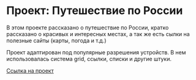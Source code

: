 # Проект: Путешествие по России

В этом проекте рассказано о путешествие по России, кратко рассказано о красивых и интересных местах, а так же есть сылки на полезные сайты (карты, погода и т.д.)

Проект адаптирован под популярные разрешения устройств. В нем использовалась система grid, ссылки, списки и другие штуки.

[Ссылка на проект](https://github.com/lonvlix/russian-travel/index.html)